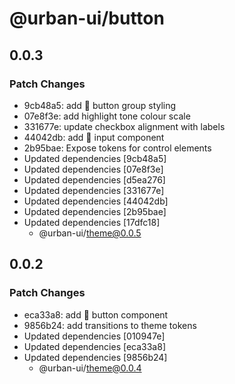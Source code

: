 # @urban-ui/button

## 0.0.3

### Patch Changes

- 9cb48a5: add :rocket: button group styling
- 07e8f3e: add highlight tone colour scale
- 331677e: update checkbox alignment with labels
- 44042db: add :rocket: input component
- 2b95bae: Expose tokens for control elements
- Updated dependencies [9cb48a5]
- Updated dependencies [07e8f3e]
- Updated dependencies [d5ea276]
- Updated dependencies [331677e]
- Updated dependencies [44042db]
- Updated dependencies [2b95bae]
- Updated dependencies [17dfc18]
  - @urban-ui/theme@0.0.5

## 0.0.2

### Patch Changes

- eca33a8: add :rocket: button component
- 9856b24: add transitions to theme tokens
- Updated dependencies [010947e]
- Updated dependencies [eca33a8]
- Updated dependencies [9856b24]
  - @urban-ui/theme@0.0.4
